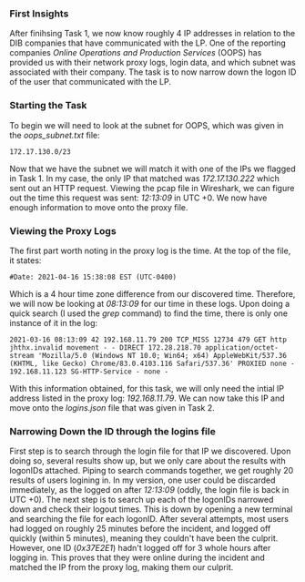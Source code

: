 ### First Insights

After finihsing Task 1, we now know roughly 4 IP addresses in relation to the DIB companies that have communicated with the LP. One of the reporting companies *Online Operations and Production Services* (OOPS) has provided us with their network proxy logs, login data, and which subnet was associated with their company. The task is to now narrow down the logon ID of the user that communicated with the LP.

### Starting the Task

To begin we will need to look at the subnet for OOPS, which was given in the *oops_subnet.txt* file:

```
172.17.130.0/23
```

Now that we have the subnet we will match it with one of the IPs we flagged in Task 1. In my case, the only IP that matched was *172.17.130.222* which sent out an HTTP request. Viewing the pcap file in Wireshark, we can figure out the time this request was sent: *12:13:09* in UTC +0. We now have enough information to move onto the proxy file.

### Viewing the Proxy Logs

The first part worth noting in the proxy log is the time. At the top of the file, it states:

```
#Date: 2021-04-16 15:38:08 EST (UTC-0400)
```

Which is a 4 hour time zone difference from our discovered time. Therefore, we will now be looking at *08:13:09* for our time in these logs. Upon doing a quick search (I used the *grep* command) to find the time, there is only one instance of it in the log:

```
2021-03-16 08:13:09 42 192.168.11.79 200 TCP_MISS 12734 479 GET http jhthx.invalid movement - - DIRECT 172.28.218.70 application/octet-stream 'Mozilla/5.0 (Windows NT 10.0; Win64; x64) AppleWebKit/537.36 (KHTML, like Gecko) Chrome/83.0.4103.116 Safari/537.36' PROXIED none - 192.168.11.123 SG-HTTP-Service - none -
```

With this information obtained, for this task, we will only need the intial IP address listed in the proxy log: *192.168.11.79*. We can now take this IP and move onto the *logins.json* file that was given in Task 2.

### Narrowing Down the ID through the logins file

First step is to search through the login file for that IP we discovered. Upon doing so, several results show up, but we only care about the results with logonIDs attached. Piping to search commands together, we get roughly 20 results of users logining in. In my version, one user could be discarded immediately, as the logged on after *12:13:09* (oddly, the login file is back in UTC +0). The next step is to search up each of the logonIDs narrowed down and check their logout times. This is down by opening a new terminal and searching the file for each logonID.
After several attempts, most users had logged on roughly 25 minutes before the incident, and logged off quickly (within 5 minutes), meaning they couldn't have been the culprit. However, one ID (*0x37E2E1*) hadn't logged off for 3 whole hours after logging in. This proves that they were online during the incident and matched the IP from the proxy log, making them our culprit.
